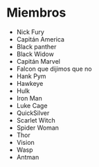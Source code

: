 # Miembros

* Nick Fury
* Capitán America
* Black panther
* Black Widow
* Capitán Marvel
* Falcon que dijimos que no
* Hank Pym
* Hawkeye
* Hulk
* Iron Man
* Luke Cage
* QuickSilver
* Scarlet Witch
* Spider Woman
* Thor
* Vision
* Wasp
* Antman
